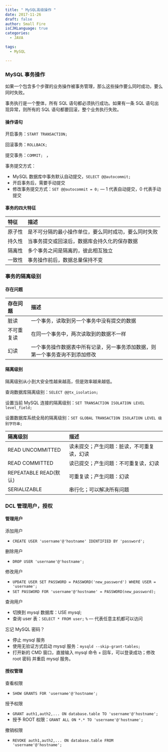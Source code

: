 ```yaml
---
title: " MySQL高级操作 "
date: 2017-11-26
draft: false
author: Small Fire
isCJKLanguage: true
categories: 
  - JAVA

tags: 
  - MySQL

---
```


### MySQL 事务操作

如果一个包含多个步骤的业务操作被事务管理，那么这些操作要么同时成功，要么同时失败。

事务执行是一个整体，所有 SQL 语句都必须执行成功。如果有一条 SQL 语句出现异常，则所有的 SQL 语句都要回滚，整个业务执行失败。

#### 操作语句

开启事务：`START TRANSACTION;`

回滚事务：`ROLLBACK;`

提交事务：`COMMIT; ` ，

事务提交方式：

- MySQL 数据库中事务默认自动提交，`SELECT @@autocommit;`
- 开启事务后，需要手动提交
- 修改事务提交方式：`SET @@autocommit = 0;` — 1 代表自动提交，0 代表手动提交

#### 事务的四大特征

| 特征   | 描述                                                 |
| :----- | :--------------------------------------------------- |
| 原子性 | 是不可分隔的最小操作单位，要么同时成功，要么同时失败 |
| 持久性 | 当事务提交或回滚后，数据库会持久化的保存数据         |
| 隔离性 | 多个事务之间是隔离的，彼此相互独立                   |
| 一致性 | 事务操作前后，数据总量保持不变                       |

### 事务的隔离级别

#### 存在问题

| 存在问题   | 描述                                                         |
| :--------- | :----------------------------------------------------------- |
| 脏读       | 一个事务，读取到另一个事务中没有提交的数据                   |
| 不可重复读 | 在同一个事务中，两次读取到的数据不一样                       |
| 幻读       | 一个事务操作数据表中所有记录，另一事务添加数据，则第一个事务查询不到添加修改 |

#### 隔离级别

隔离级别从小到大安全性越来越高，但是效率越来越低。

查询数据库隔离级别：`SELECT @@tx_isolation;`

设置当前 MySQL 连接的隔离级别：`SET TRANSACTION ISOLATION LEVEL level_field;` 

设置数据库系统全局的隔离级别：`SET GLOBAL TRANSACTION ISOLATION LEVEL 级别字符串;`

| 隔离级别              | 描述                                       |
| :-------------------- | :----------------------------------------- |
| READ UNCOMMITTED      | 读未提交；产生问题：脏读，不可重复读，幻读 |
| READ COMMITTED        | 读已提交；产生问题：不可重复读，幻读       |
| REPEATABLE READ(默认) | 可重复读；产生问题：幻读                   |
| SERIALIZABLE          | 串行化；可以解决所有问题                   |

### DCL 管理用户，授权

#### 管理用户

添加用户

- `CREATE USER 'username'@'hostname' IDENTIFIED BY 'password';`

删除用户

- `DROP USER 'username'@'hostname';`

修改用户

- `UPDATE USER SET PASSWORD = PASSWORD('new_password') WHERE USER = 'username';`
- `SET PASSWORD FOR 'username'@'hostname' = PASSWORD(new_password);`

查询用户

- 切换到 mysql 数据库：USE mysql;
- 查询 user 表：`SELECT * FROM user;`   `%` — 代表任意主机都可以访问

忘记 MySQL 密码？

- 停止 mysql 服务
- 使用无验证方式启动 mysql 服务：`mysqld --skip-grant-tables;`
- 打开新的 CMD 窗口，直接输入 mysql 命令 + 回车，可以登录成功；修改 root 密码 并重启 mysql 服务。

#### 授权管理

查看权限

- `SHOW GRANTS FOR 'username'@'hostname';`

授予权限

- `GRANT auth1,auth2,... ON database.table TO 'username'@'hostname';`
- 授予 ROOT 权限：`GRANT ALL ON *.* TO 'username'@'hostname';`

撤销权限

- `REVOKE auth1,auth2,... ON database.table FROM 'username'@'hostname';`